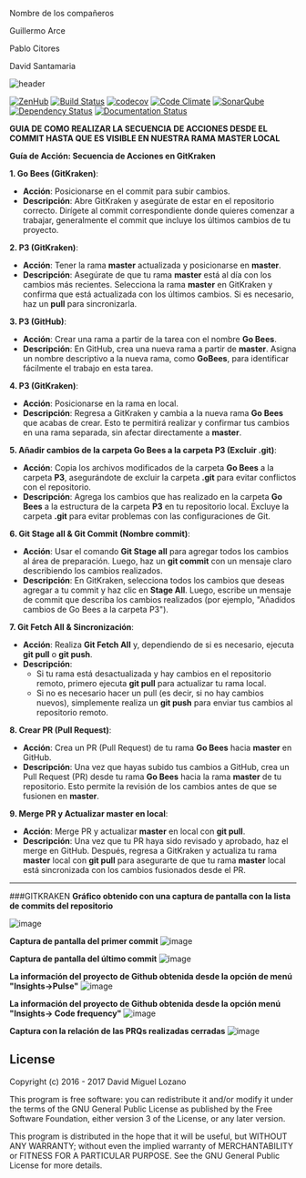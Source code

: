 Nombre de los compañeros

Guillermo Arce

Pablo Citores

David Santamaria


![header](https://cloud.githubusercontent.com/assets/6546265/22174630/785cdf04-dfe3-11e6-8cf4-024e8dc1c051.png)

[![ZenHub](https://raw.githubusercontent.com/ZenHubIO/support/master/zenhub-badge.png)](https://zenhub.com)
[![Build Status](https://travis-ci.org/davidmigloz/go-bees.svg?branch=master)](https://travis-ci.org/davidmigloz/go-bees)
[![codecov](https://codecov.io/gh/davidmigloz/go-bees/branch/master/graph/badge.svg)](https://codecov.io/gh/davidmigloz/go-bees)
[![Code Climate](https://codeclimate.com/github/davidmigloz/go-bees/badges/gpa.svg)](https://codeclimate.com/github/davidmigloz/go-bees)
[![SonarQube](https://sonarqube.com/api/badges/gate?key=go-bees)](https://sonarqube.com/component_measures/?id=go-bees)
[![Dependency Status](https://www.versioneye.com/user/projects/57f7b19e823b88004e06ad33/badge.svg?style=flat-square)](https://www.versioneye.com/user/projects/57f7b19e823b88004e06ad33)
[![Documentation Status](https://readthedocs.org/projects/go-bees/badge/?version=develop)](http://go-bees.readthedocs.io/es/develop/?badge=develop)

**GUIA DE COMO REALIZAR LA SECUENCIA DE ACCIONES DESDE EL COMMIT HASTA QUE ES VISIBLE EN NUESTRA RAMA MASTER LOCAL**


 **Guía de Acción: Secuencia de Acciones en GitKraken**

 **1. Go Bees (GitKraken)**:
   - **Acción**: Posicionarse en el commit para subir cambios.
   - **Descripción**: Abre GitKraken y asegúrate de estar en el repositorio correcto. Dirígete al commit correspondiente donde quieres comenzar a trabajar, generalmente el commit que incluye los últimos cambios de tu proyecto.

 **2. P3 (GitKraken)**:
   - **Acción**: Tener la rama **master** actualizada y posicionarse en **master**.
   - **Descripción**: Asegúrate de que tu rama **master** está al día con los cambios más recientes. Selecciona la rama **master** en GitKraken y confirma que está actualizada con los últimos cambios. Si es necesario, haz un **pull** para sincronizarla.

 **3. P3 (GitHub)**:
   - **Acción**: Crear una rama a partir de la tarea con el nombre **Go Bees**.
   - **Descripción**: En GitHub, crea una nueva rama a partir de **master**. Asigna un nombre descriptivo a la nueva rama, como **GoBees**, para identificar fácilmente el trabajo en esta tarea.

 **4. P3 (GitKraken)**:
   - **Acción**: Posicionarse en la rama en local.
   - **Descripción**: Regresa a GitKraken y cambia a la nueva rama **Go Bees** que acabas de crear. Esto te permitirá realizar y confirmar tus cambios en una rama separada, sin afectar directamente a **master**.

 **5. Añadir cambios de la carpeta Go Bees a la carpeta P3 (Excluir .git)**:
   - **Acción**: Copia los archivos modificados de la carpeta **Go Bees** a la carpeta **P3**, asegurándote de excluir la carpeta **.git** para evitar conflictos con el repositorio.
   - **Descripción**: Agrega los cambios que has realizado en la carpeta **Go Bees** a la estructura de la carpeta **P3** en tu repositorio local. Excluye la carpeta **.git** para evitar problemas con las configuraciones de Git.

 **6. Git Stage all & Git Commit (Nombre commit)**:
   - **Acción**: Usar el comando **Git Stage all** para agregar todos los cambios al área de preparación. Luego, haz un **git commit** con un mensaje claro describiendo los cambios realizados.
   - **Descripción**: En GitKraken, selecciona todos los cambios que deseas agregar a tu commit y haz clic en **Stage All**. Luego, escribe un mensaje de commit que describa los cambios realizados (por ejemplo, "Añadidos cambios de Go Bees a la carpeta P3").

 **7. Git Fetch All & Sincronización**:
   - **Acción**: Realiza **Git Fetch All** y, dependiendo de si es necesario, ejecuta **git pull** o **git push**.
   - **Descripción**:
     - Si tu rama está desactualizada y hay cambios en el repositorio remoto, primero ejecuta **git pull** para actualizar tu rama local.
     - Si no es necesario hacer un pull (es decir, si no hay cambios nuevos), simplemente realiza un **git push** para enviar tus cambios al repositorio remoto.

 **8. Crear PR (Pull Request)**:
   - **Acción**: Crea un PR (Pull Request) de tu rama **Go Bees** hacia **master** en GitHub.
   - **Descripción**: Una vez que hayas subido tus cambios a GitHub, crea un Pull Request (PR) desde tu rama **Go Bees** hacia la rama **master** de tu repositorio. Esto permite la revisión de los cambios antes de que se fusionen en **master**.

 **9. Merge PR y Actualizar master en local**:
   - **Acción**: Merge PR y actualizar **master** en local con **git pull**.
   - **Descripción**: Una vez que tu PR haya sido revisado y aprobado, haz el merge en GitHub. Después, regresa a GitKraken y actualiza tu rama **master** local con **git pull** para asegurarte de que tu rama **master** local está sincronizada con los cambios fusionados desde el PR.

---


###GITKRAKEN 
**Gráfico obtenido con una captura de pantalla con la lista de commits del repositorio**

![image](https://github.com/user-attachments/assets/95d2821d-188e-4864-aadf-5d2724e4300a)



**Captura de pantalla del primer commit**
![image](https://github.com/user-attachments/assets/5aadb7ae-5594-486d-a267-0ec580f2e91c)


**Captura de pantalla del último commit**
![image](https://github.com/user-attachments/assets/84dee2df-1b68-4257-9b1d-383c2b23ab10)



**La información del proyecto de Github obtenida desde la opción de menú "Insights→Pulse"**
![image](https://github.com/user-attachments/assets/6d8adb1a-0227-47fe-9c50-f1c263a528da)

**La información del proyecto de Github obtenida desde la opción menú "Insights→ Code frequency"**
![image](https://github.com/user-attachments/assets/f701d087-961d-4cc5-85bb-cbeff9b07705)

**Captura con la relación de las PRQs realizadas cerradas**
![image](https://github.com/user-attachments/assets/6782e03f-dbde-4048-8d8f-6b0e3426c074)






## License

Copyright (c) 2016 - 2017 David Miguel Lozano

This program is free software: you can redistribute it and/or modify
it under the terms of the GNU General Public License as published by
the Free Software Foundation, either version 3 of the License, or
any later version.

This program is distributed in the hope that it will be useful,
but WITHOUT ANY WARRANTY; without even the implied warranty of
MERCHANTABILITY or FITNESS FOR A PARTICULAR PURPOSE. See the
GNU General Public License for more details.
